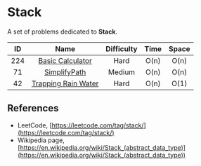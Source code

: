 # Stack

A set of problems dedicated to **Stack**.

|  ID   |                                   Name                                    | Difficulty | Time  | Space |
| :---: | :-----------------------------------------------------------------------: | :--------: | :---: | :---: |
|  224  |    [Basic Calculator](https://leetcode.com/problems/basic-calculator/)    |    Hard    | O(n)  | O(n)  |
|  71   |       [SimplifyPath](https://leetcode.com/problems/simplify-path/)        |   Medium   | O(n)  | O(n)  |
|  42   | [Trapping Rain Water](https://leetcode.com/problems/trapping-rain-water/) |    Hard    | O(n)  | O(1)  |

## References

* LeetCode, [https://leetcode.com/tag/stack/](https://leetcode.com/tag/stack/)
* Wikipedia page, [https://en.wikipedia.org/wiki/Stack_(abstract_data_type)](https://en.wikipedia.org/wiki/Stack_(abstract_data_type))